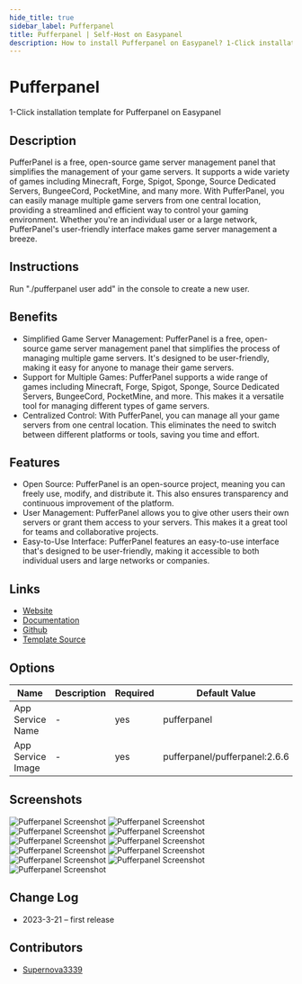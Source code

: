 ```yaml
---
hide_title: true
sidebar_label: Pufferpanel
title: Pufferpanel | Self-Host on Easypanel
description: How to install Pufferpanel on Easypanel? 1-Click installation template for Pufferpanel on Easypanel
---
```


<!-- generated -->

# Pufferpanel

1-Click installation template for Pufferpanel on Easypanel

## Description

PufferPanel is a free, open-source game server management panel that simplifies the management of your game servers. It supports a wide variety of games including Minecraft, Forge, Spigot, Sponge, Source Dedicated Servers, BungeeCord, PocketMine, and many more. With PufferPanel, you can easily manage multiple game servers from one central location, providing a streamlined and efficient way to control your gaming environment. Whether you&#39;re an individual user or a large network, PufferPanel&#39;s user-friendly interface makes game server management a breeze.

## Instructions

Run &quot;./pufferpanel user add&quot; in the console to create a new user.

## Benefits

- Simplified Game Server Management: PufferPanel is a free, open-source game server management panel that simplifies the process of managing multiple game servers. It's designed to be user-friendly, making it easy for anyone to manage their game servers.
- Support for Multiple Games: PufferPanel supports a wide range of games including Minecraft, Forge, Spigot, Sponge, Source Dedicated Servers, BungeeCord, PocketMine, and more. This makes it a versatile tool for managing different types of game servers.
- Centralized Control: With PufferPanel, you can manage all your game servers from one central location. This eliminates the need to switch between different platforms or tools, saving you time and effort.

## Features

- Open Source: PufferPanel is an open-source project, meaning you can freely use, modify, and distribute it. This also ensures transparency and continuous improvement of the platform.
- User Management: PufferPanel allows you to give other users their own servers or grant them access to your servers. This makes it a great tool for teams and collaborative projects.
- Easy-to-Use Interface: PufferPanel features an easy-to-use interface that's designed to be user-friendly, making it accessible to both individual users and large networks or companies.

## Links

- [Website](https://pufferpanel.com/)
- [Documentation](https://docs.pufferpanel.com/en/latest)
- [Github](https://github.com/PufferPanel/PufferPanel)
- [Template Source](https://github.com/easypanel-io/templates/tree/main/templates/pufferpanel)

## Options

Name | Description | Required | Default Value
-|-|-|-
App Service Name | - | yes | pufferpanel
App Service Image | - | yes | pufferpanel/pufferpanel:2.6.6

## Screenshots

![Pufferpanel Screenshot](./assets/screenshot1.png)
![Pufferpanel Screenshot](./assets/screenshot10.png)
![Pufferpanel Screenshot](./assets/screenshot11.png)
![Pufferpanel Screenshot](./assets/screenshot2.png)
![Pufferpanel Screenshot](./assets/screenshot3.png)
![Pufferpanel Screenshot](./assets/screenshot4.png)
![Pufferpanel Screenshot](./assets/screenshot5.png)
![Pufferpanel Screenshot](./assets/screenshot6.png)
![Pufferpanel Screenshot](./assets/screenshot7.png)
![Pufferpanel Screenshot](./assets/screenshot8.png)
![Pufferpanel Screenshot](./assets/screenshot9.png)

## Change Log

- 2023-3-21 – first release

## Contributors

- [Supernova3339](https://github.com/Supernova3339)
